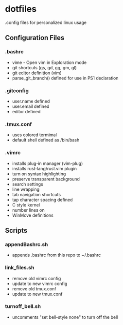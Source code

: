 # dotfiles
.config files for personalized linux usage

## Configuration Files

### .bashrc

* vime - Open vim in Exploration mode
* git shortcuts (gs, gd, gg, gm, gl)
* git editor definition (vim)
* parse_git_branch() defined for use in PS1 declaration

### .gitconfig

* user.name defined
* user.email defined
* editor defined

### .tmux.conf

* uses colored termimal
* default shell defined as /bin/bash

### .vimrc

* installs plug-in manager (vim-plug)
* installs rust-lang/rust.vim plugin
* turn on syntax highlighting
* preserve transparent background
* search settings
* line wrapping
* tab navigation shortcuts
* tap character spacing defined
* C style kernel
* number lines on
* WinMove definitions

## Scripts

### appendBashrc.sh

* appends .bashrc from this repo to ~/.bashrc

### link_files.sh

* remove old vimrc config
* update to new vimrc config
* remove old tmux.conf
* update to new tmux.conf

### turnoff_bell.sh

* uncomments "set bell-style none" to turn off the bell

